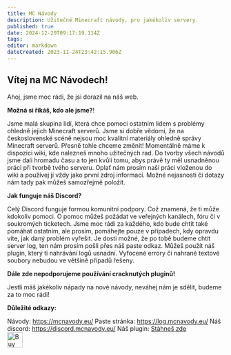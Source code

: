 ```yaml
---
title: MC Návody
description: Užitečné Minecraft návody, pro jakékoliv servery.
published: true
date: 2024-12-20T09:17:19.114Z
tags: 
editor: markdown
dateCreated: 2023-11-24T23:42:15.906Z
---
```


## Vítej na MC Návodech!

Ahoj, jsme moc rádi, že jsi dorazil na náš web.

**Možná si říkáš, kdo ale jsme?**!

Jsme malá skupina lidí, která chce pomoci ostatním lidem s problémy ohledně jejich Minecraft serverů. Jsme si dobře vědomi, že na československé scéně nejsou moc kvalitní materiály ohledně správy Minecraft serverů. Přesně tohle chceme změnit! Momentálně máme k dispozici wiki, kde nalezneš mnoho užitečných rad.
Do tvorby všech návodů jsme dali hromadu času a to jen kvůli tomu, abys právě ty měl usnadněnou práci při tvorbě tvého serveru. Oplať nám prosím naší práci vloženou do wiki a používej jí vždy jako první zdroj informací. Možné nejasnosti či dotazy nám tady pak můžeš samozřejmě položit.

**Jak funguje náš Discord?**

Celý Discord funguje formou komunitní podpory. Což znamená, že ti může kdokoliv pomoci. O pomoc můžeš požádat ve veřejných kanálech, fóru či v soukromých ticketech. Jsme moc rádi za každého, kdo bude chtít také pomáhat ostatním, ale prosím, pomáhejte pouze v případech, kdy opravdu víte, jak daný problém vyřešit.
Je dosti možné, že po tobě budeme chtít server log, ten nám prosím pošli přes náš paste odkaz. Můžeš použít náš plugin, který ti nahrávání logů usnadní. Vyfocené errory či nahrané textové soubory nebudou ve většině případů řešeny.

**Dále zde nepodporujeme používání cracknutých pluginů!**

Jestli máš jakékoliv nápady na nové návody, neváhej nám je sdělit, budeme za to moc rádi!

**Důležité odkazy:**

Návody: https://mcnavody.eu/
Paste stránka: https://log.mcnavody.eu/
Náš discord: https://discord.mcnavody.eu/
Náš plugin: [Stáhneš zde](https://github.com/Fejby/MCNavody-plugin/releases/)
<br>
<a href='https://ko-fi.com/M4M617P6A9' target='_blank'><img height='36' style='border:0px;height:36px;' src='https://storage.ko-fi.com/cdn/kofi6.png?v=6' border='0' alt='Buy Me a Coffee at ko-fi.com' /></a>
